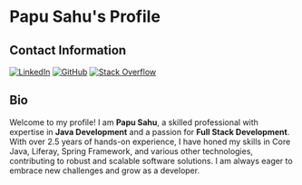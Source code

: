# Papu Sahu's Profile

## Contact Information

[![LinkedIn](https://img.shields.io/badge/LinkedIn-0077B5?style=for-the-badge&logo=linkedin&logoColor=white)](https://www.linkedin.com/in/codepapu/)
[![GitHub](https://img.shields.io/badge/GitHub-181717?style=for-the-badge&logo=github&logoColor=white)](https://github.com/codepapu/)
[![Stack Overflow](https://img.shields.io/badge/Stack_Overflow-F58025?style=for-the-badge&logo=stack-overflow&logoColor=white)](https://stackoverflow.com/users/27236242/codepapu)

## Bio

Welcome to my profile! I am **Papu Sahu**, a skilled professional with expertise in **Java Development** and a passion for **Full Stack Development**. With over 2.5 years of hands-on experience, I have honed my skills in Core Java, Liferay, Spring Framework, and various other technologies, contributing to robust and scalable software solutions. I am always eager to embrace new challenges and grow as a developer.
